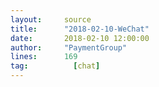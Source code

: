 ```yaml
---
layout:     source 
title:      "2018-02-10-WeChat"
date:       2018-02-10 12:00:00
author:     "PaymentGroup"
lines:      169 
tag:		  [chat]
---
```

